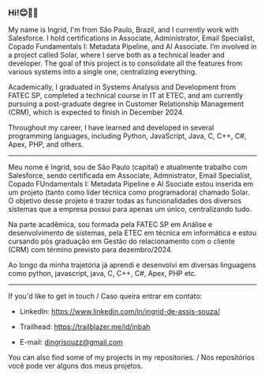 ### Hi!😊👋👋
My name is Ingrid, I'm from São Paulo, Brazil, and I currently work with Salesforce. I hold certifications in Associate, Administrator, Email Specialist, Copado Fundamentals I: Metadata Pipeline, and AI Associate. I’m involved in a project called Solar, where I serve both as a technical leader and developer. The goal of this project is to consolidate all the features from various systems into a single one, centralizing everything.

Academically, I graduated in Systems Analysis and Development from FATEC SP, completed a technical course in IT at ETEC, and am currently pursuing a post-graduate degree in Customer Relationship Management (CRM), which is expected to finish in December 2024.

Throughout my career, I have learned and developed in several programming languages, including Python, JavaScript, Java, C, C++, C#, Apex, PHP, and others.

-----

Meu nome é Ingrid, sou de São Paulo (capital) e atualmente trabalho com Salesforce, sendo certificada em Associate, Admnistrator, Email Specialist, Copado FUndamentals I: Metadata Pipeline e AI Ssociate estou inserida em um projeto (tanto como líder técnica como programadora) chamado Solar. O objetivo desse projeto é trazer todas as funcionalidades dos diversos sistemas que a empresa possui para apenas um único, centralizando tudo. 

Na parte acadêmica, sou formada pela FATEC SP em Análise e desenvolvimento de sistemas, pela ETEC em técnica em informática e estou cursando pós graduação em Gestão do relacionamento com o cliente (CRM) com término previsto para dezembro/2024.

Ao longo da minha trajetória já aprendi e desenvolvi em diversas linguagens como python, javascript, java, C, C++, C#, Apex, PHP etc.

-----
If you'd like to get in touch / Caso queira entrar em contato:

- LinkedIn: https://www.linkedin.com/in/ingrid-de-assis-souza/

- Trailhead: https://trailblazer.me/id/inbah

- E-mail: dingrisouzz@gmail.com

You can also find some of my projects in my repositories. / Nos repositórios você pode ver alguns dos meus projetos.
